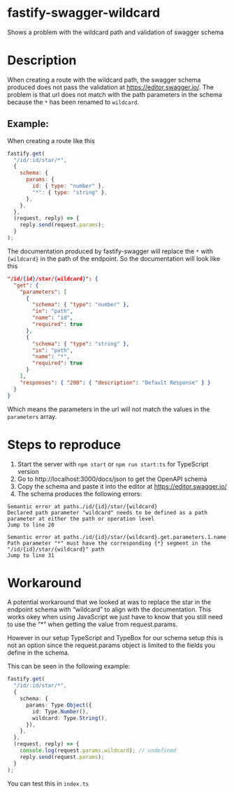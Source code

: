 # fastify-swagger-wildcard

Shows a problem with the wildcard path and validation of swagger schema

# Description

When creating a route with the wildcard path, the swagger schema produced does not pass the validation at https://editor.swagger.io/. The problem is that url does not match with the path parameters in the schema because the `*` has been renamed to `wildcard`.

## Example:

When creating a route like this

```javascript
fastify.get(
  "/id/:id/star/*",
  {
    schema: {
      params: {
        id: { type: "number" },
        "*": { type: "string" },
      },
    },
  },
  (request, reply) => {
    reply.send(request.params);
  }
);
```

The documentation produced by fastify-swagger will replace the `*` with `{wildcard}` in the path of the endpoint. So the documentation will look like this

```json
"/id/{id}/star/{wildcard}": {
  "get": {
    "parameters": [
      {
        "schema": { "type": "number" },
        "in": "path",
        "name": "id",
        "required": true
      },
      {
        "schema": { "type": "string" },
        "in": "path",
        "name": "*",
        "required": true
      }
    ],
    "responses": { "200": { "description": "Default Response" } }
  }
}
```

Which means the parameters in the url will not match the values in the `parameters` array.

# Steps to reproduce

1. Start the server with `npm start` or `npm run start:ts` for TypeScript version
2. Go to http://localhost:3000/docs/json to get the OpenAPI schema
3. Copy the schema and paste it into the editor at https://editor.swagger.io/
4. The schema produces the following errors:

```
Semantic error at paths./id/{id}/star/{wildcard}
Declared path parameter "wildcard" needs to be defined as a path parameter at either the path or operation level
Jump to line 20

Semantic error at paths./id/{id}/star/{wildcard}.get.parameters.1.name
Path parameter "*" must have the corresponding {*} segment in the "/id/{id}/star/{wildcard}" path
Jump to line 31
```

# Workaround

A potential workaround that we looked at was to replace the star in the endpoint schema with “wildcard” to align with the documentation. This works okey when using JavaScript we just have to know that you still need to use the “\*” when getting the value from request.params.

However in our setup TypeScript and TypeBox for our schema setup this is not an option since the request.params object is limited to the fields you define in the schema.

This can be seen in the following example:

```typescript
fastify.get(
  "/id/:id/star/*",
  {
    schema: {
      params: Type.Object({
        id: Type.Number(),
        wildcard: Type.String(),
      }),
    },
  },
  (request, reply) => {
    console.log(request.params.wildcard); // undefined
    reply.send(request.params);
  }
);
```

You can test this in `index.ts`
